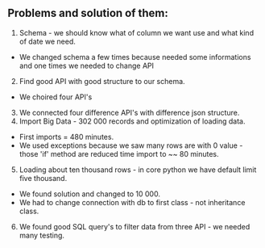 ## Problems and solution of them:

1. Schema - we should know what of column we want use and what kind of date we need.
  - We changed schema a few times because needed some informations and one times we needed to change API 
2. Find good API with good structure to our schema.
  - We choired four API's
3. We connected  four difference API's with difference json structure.
4. Import Big Data - 302 000 records and optimization of loading data.
  - First imports = 480 minutes.
  - We used exceptions because we saw many rows are with 0 value - those 'if' method are reduced time import to ~~ 80 minutes.
5.  Loading  about ten thousand rows - in core python  we have default limit five thousand.
  - We found solution and changed to 10 000.
  - We had to change connection with  db to first class - not inheritance class.
6. We found good SQL query's to filter data from three API - we needed many testing.
